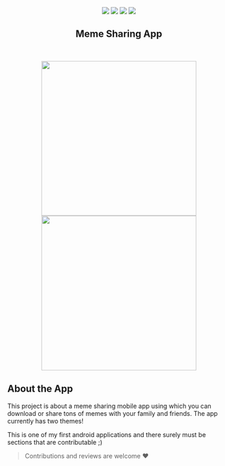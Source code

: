 <p align="center">
<img src="https://img.shields.io/github/languages/top/saptarshikolay/Meme_Sharing_App?color=cyan&style=for-the-badge">
<img src="https://img.shields.io/badge/Lightweight-Fast-green?style=for-the-badge">
<img src="https://img.shields.io/github/issues/saptarshikolay/Meme_Sharing_App?color=db0000&label=Issues&style=for-the-badge">
<img src="https://img.shields.io/github/contributors/saptarshikolay/Meme_Sharing_App?color=blueviolet&style=for-the-badge">
</p>

<h2 align="center">Meme Sharing App</h2>

<br />

<p align="center">

<kbd>
<img height="350px" src="https://user-images.githubusercontent.com/52620158/94746905-67ba2a00-039b-11eb-92a9-98c3f8998637.jpeg"/>
</kbd>

<kbd>
<img height="350px" src="https://user-images.githubusercontent.com/52620158/94746907-6983ed80-039b-11eb-8a79-b3265b7df55f.jpeg"/>
</kbd>

</p>

## About the App
This project is about a meme sharing mobile app using which you can download or share tons of memes with your family and friends.
The app currently has two themes!

This is one of my first android applications and there surely must be sections that are contributable ;)

> Contributions and reviews are welcome :heart:
